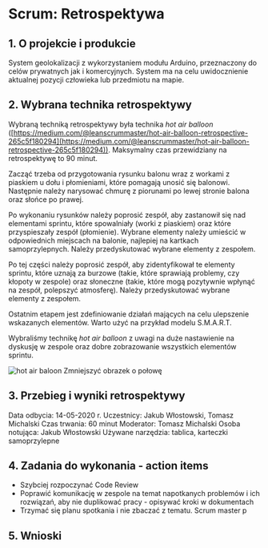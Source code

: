 # Scrum: Retrospektywa

## 1. O projekcie i produkcie

System geolokalizacji z wykorzystaniem modułu Arduino, przeznaczony do celów prywatnych jak i komercyjnych. System ma na celu uwidocznienie aktualnej pozycji człowieka lub przedmiotu na mapie.

## 2. Wybrana technika retrospektywy

Wybraną techniką retrospektywy była technika *hot air balloon* ([https://medium.com/@leanscrummaster/hot-air-balloon-retrospective-265c5f180294](https://medium.com/@leanscrummaster/hot-air-balloon-retrospective-265c5f180294)). Maksymalny czas przewidziany na retrospektywę to 90 minut. 

Zacząć trzeba od przygotowania rysunku balonu wraz z workami z piaskiem u dołu i płomieniami, które pomagają unosić się balonowi. Następnie należy narysować chmurę z piorunami po lewej stronie balona oraz słońce po prawej. 

Po wykonaniu rysunków należy poprosić zespół, aby zastanowił się nad elementami sprintu, które spowalniały (worki z piaskiem) oraz które przyspieszały zespół (płomienie). Wybrane elementy należy umieścić w odpowiednich miejscach na balonie, najlepiej na kartkach samoprzylepnych. Należy przedyskutować wybrane elementy z zespołem.

Po tej części należy poprosić zespół, aby zidentyfikował te elementy sprintu, które uznają za burzowe (takie, które sprawiają problemy, czy kłopoty w zespole) oraz słoneczne (takie, które mogą pozytywnie wpłynąć na zespół, polepszyć atmosferę). Należy przedyskutować wybrane elementy z zespołem.

Ostatnim etapem jest zdefiniowanie działań mających na celu ulepszenie wskazanych elementów. Warto użyć na przykład modelu S.M.A.R.T.

Wybraliśmy technikę *hot air balloon* z uwagi na duże nastawienie na dyskusję w zespole oraz dobre zobrazowanie wszystkich elementów sprintu.

![hot air baloon](https://drive.google.com/uc?export=view&id=1xfnXHs9jWMHUlpOCLRwWzDvUXIoeF222 )
Zmniejszyć obrazek o połowę

## 3. Przebieg i wyniki retrospektywy

Data odbycia: 14-05-2020 r.
Uczestnicy: Jakub Włostowski, Tomasz Michalski
Czas trwania: 60 minut
Moderator: Tomasz Michalski
Osoba notująca: Jakub Włostowski
Używane narzędzia: tablica, karteczki samoprzylepne



## 4. Zadania do wykonania - action items
- Szybciej rozpoczynać Code Review
- Poprawić komunikację w zespole na temat napotkanych problemów i ich rozwiązań, aby nie duplikować pracy - opisywać kroki w dokumentach
- Trzymać się planu spotkania i nie zbaczać z tematu. Scrum master p
## 5. Wnioski
<!--stackedit_data:
eyJoaXN0b3J5IjpbLTExNTE0NjkwMjUsNDQ3MjY0MTksMTA4MT
gwMjgwLDMwNzQxNDYwMCwtMTQxMzE5ODg1OCwxMjk5NjY5OTU5
LC01NDA0NDY4OTksMTUxNDQ3ODIxMCwtMTE4NDYyNTcwN119
-->